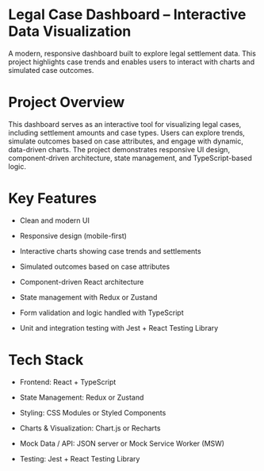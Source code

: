 # Legal Case Dashboard – Interactive Data Visualization

A modern, responsive dashboard built to explore legal settlement data. This project highlights case trends and enables users to interact with charts and simulated case outcomes.

# Project Overview
This dashboard serves as an interactive tool for visualizing legal cases, including settlement amounts and case types. Users can explore trends, simulate outcomes based on case attributes, and engage with dynamic, data-driven charts. The project demonstrates responsive UI design, component-driven architecture, state management, and TypeScript-based logic.

# Key Features

- Clean and modern UI

- Responsive design (mobile-first)

- Interactive charts showing case trends and settlements

- Simulated outcomes based on case attributes

- Component-driven React architecture

- State management with Redux or Zustand

- Form validation and logic handled with TypeScript

- Unit and integration testing with Jest + React Testing Library

# Tech Stack
- Frontend: React + TypeScript

- State Management: Redux or Zustand

- Styling: CSS Modules or Styled Components

- Charts & Visualization: Chart.js or Recharts

- Mock Data / API: JSON server or Mock Service Worker (MSW)

- Testing: Jest + React Testing Library

 